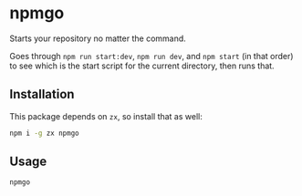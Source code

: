 # npmgo

Starts your repository no matter the command.

Goes through `npm run start:dev`, `npm run dev`, and `npm start` (in that order) to see which is the start script for the current directory, then runs that.

## Installation

This package depends on `zx`, so install that as well:

```bash
npm i -g zx npmgo
```

## Usage

```bash
npmgo
```

